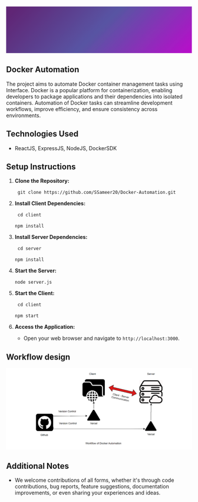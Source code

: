 ![Docker](./assets/banner.gif)

## Docker Automation
The project aims to automate Docker container management tasks using Interface. Docker is a popular platform for containerization, enabling developers to package applications and their dependencies into isolated containers. Automation of Docker tasks can streamline development workflows, improve efficiency, and ensure consistency across environments.



## Technologies Used

- ReactJS, ExpressJS, NodeJS, DockerSDK


## Setup Instructions

1. **Clone the Repository:**
    ```
     git clone https://github.com/SSameer20/Docker-Automation.git
     ```
   
2. **Install Client Dependencies:**
    ```
     cd client
     ```
     ```
     npm install
     ```
3. **Install Server Dependencies:**
    ```
     cd server
     ```
     ```
     npm install
     ```

4. **Start the Server:**
    
     ```
     node server.js
     ```

5. **Start the Client:**
    ```
     cd client
     ```
     ```
     npm start
     ```

6. **Access the Application:**
   - Open your web browser and navigate to `http://localhost:3000`.

## Workflow design
![Alt Text](https://raw.githubusercontent.com/SSameer20/Docker-Automation/main/flows/data_workflow.png)


## Additional Notes
- We welcome contributions of all forms, whether it's through code contributions, bug reports, feature suggestions, documentation improvements, or even sharing your experiences and ideas. 






